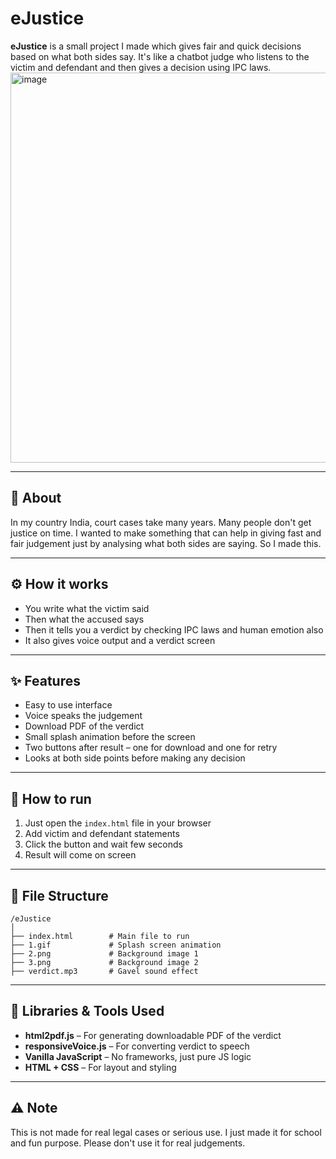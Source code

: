 # eJustice

**eJustice** is a small project I made which gives fair and quick decisions based on what both sides say. It's like a chatbot judge who listens to the victim and defendant and then gives a decision using IPC laws.
<img width="1244" height="624" alt="image" src="https://github.com/user-attachments/assets/161bc8d3-5a2a-46b7-8536-0beeee7abd06" />

---

## 🧠 About

In my country India, court cases take many years. Many people don't get justice on time. I wanted to make something that can help in giving fast and fair judgement just by analysing what both sides are saying. So I made this.

---

## ⚙️ How it works

* You write what the victim said
* Then what the accused says
* Then it tells you a verdict by checking IPC laws and human emotion also
* It also gives voice output and a verdict screen

---

## ✨ Features

* Easy to use interface
* Voice speaks the judgement
* Download PDF of the verdict
* Small splash animation before the screen
* Two buttons after result – one for download and one for retry
* Looks at both side points before making any decision

---

## 🧪 How to run

1. Just open the `index.html` file in your browser
2. Add victim and defendant statements
3. Click the button and wait few seconds
4. Result will come on screen

---

## 📁 File Structure

```
/eJustice
│
├── index.html        # Main file to run
├── 1.gif             # Splash screen animation
├── 2.png             # Background image 1
├── 3.png             # Background image 2
├── verdict.mp3       # Gavel sound effect
```

---

## 🧰 Libraries & Tools Used

* **html2pdf.js** – For generating downloadable PDF of the verdict
* **responsiveVoice.js** – For converting verdict to speech
* **Vanilla JavaScript** – No frameworks, just pure JS logic
* **HTML + CSS** – For layout and styling

---

## ⚠️ Note

This is not made for real legal cases or serious use. I just made it for school and fun purpose. Please don't use it for real judgements.
